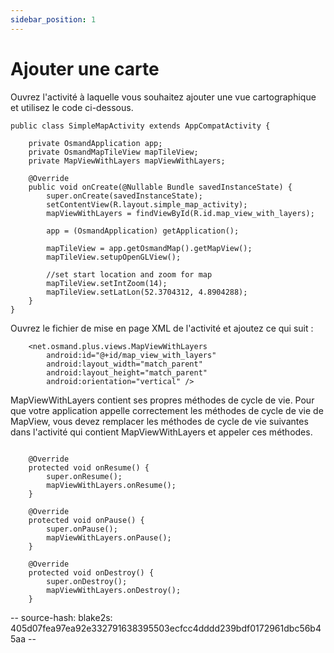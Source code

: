 ```yaml
---
sidebar_position: 1
---
```


# Ajouter une carte
Ouvrez l'activité à laquelle vous souhaitez ajouter une vue cartographique et utilisez le code ci-dessous.

```
public class SimpleMapActivity extends AppCompatActivity {

	private OsmandApplication app;
	private OsmandMapTileView mapTileView;
	private MapViewWithLayers mapViewWithLayers;

	@Override
	public void onCreate(@Nullable Bundle savedInstanceState) {
		super.onCreate(savedInstanceState);
		setContentView(R.layout.simple_map_activity);
		mapViewWithLayers = findViewById(R.id.map_view_with_layers);

		app = (OsmandApplication) getApplication();

		mapTileView = app.getOsmandMap().getMapView();
		mapTileView.setupOpenGLView();

		//set start location and zoom for map
		mapTileView.setIntZoom(14);
		mapTileView.setLatLon(52.3704312, 4.8904288);
	}
}
```

Ouvrez le fichier de mise en page XML de l'activité et ajoutez ce qui suit :

```
	<net.osmand.plus.views.MapViewWithLayers
		android:id="@+id/map_view_with_layers"
		android:layout_width="match_parent"
		android:layout_height="match_parent"
		android:orientation="vertical" />		
```

MapViewWithLayers contient ses propres méthodes de cycle de vie. Pour que votre application appelle correctement les méthodes de cycle de vie de MapView, vous devez remplacer les méthodes de cycle de vie suivantes dans l'activité qui contient MapViewWithLayers et appeler ces méthodes.

```

	@Override
	protected void onResume() {
		super.onResume();
		mapViewWithLayers.onResume();
	}

	@Override
	protected void onPause() {
		super.onPause();
		mapViewWithLayers.onPause();
	}

	@Override
	protected void onDestroy() {
		super.onDestroy();
		mapViewWithLayers.onDestroy();
	}
```

-- source-hash: blake2s: 405d07fea97ea92e332791638395503ecfcc4dddd239bdf0172961dbc56b45aa --
